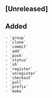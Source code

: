 #

## [Unreleased]

## Added
    - `group`
    - `clone`
    - `commit`
    - `add`
    - `push`
    - `status`
    - `sh`
    - `register`
    - `unregister`
    - `checkout`
    - `pull`
    - `prefix`
    - `make`
